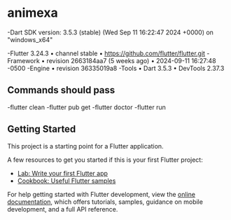 # animexa

-Dart SDK version: 3.5.3 (stable) (Wed Sep 11 16:22:47 2024 +0000) on "windows_x64"

-Flutter 3.24.3 • channel stable • https://github.com/flutter/flutter.git
-Framework • revision 2663184aa7 (5 weeks ago) • 2024-09-11 16:27:48 -0500
-Engine • revision 36335019a8
-Tools • Dart 3.5.3 • DevTools 2.37.3
## Commands should pass
-flutter clean
-flutter pub get
-flutter doctor 
-flutter run

## Getting Started

This project is a starting point for a Flutter application.

A few resources to get you started if this is your first Flutter project:

- [Lab: Write your first Flutter app](https://docs.flutter.dev/get-started/codelab)
- [Cookbook: Useful Flutter samples](https://docs.flutter.dev/cookbook)

For help getting started with Flutter development, view the
[online documentation](https://docs.flutter.dev/), which offers tutorials,
samples, guidance on mobile development, and a full API reference.
